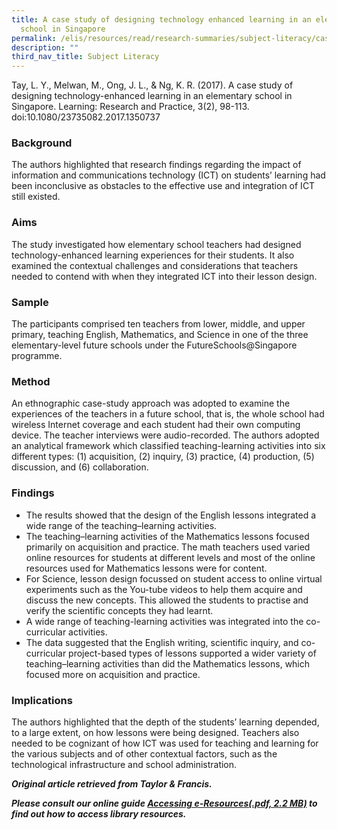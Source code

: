 ```yaml
---
title: A case study of designing technology enhanced learning in an elementary
  school in Singapore
permalink: /elis/resources/read/research-summaries/subject-literacy/case-study-of-technology-enhanced-learning/
description: ""
third_nav_title: Subject Literacy
---
```

Tay, L. Y., Melwan, M., Ong, J. L., & Ng, K. R. (2017). A case study of designing technology-enhanced learning in an elementary school in Singapore. Learning: Research and Practice, 3(2), 98-113. doi:10.1080/23735082.2017.1350737

### Background

The authors highlighted that research findings regarding the impact of information and communications technology (ICT) on students’ learning had been inconclusive as obstacles to the effective use and integration of ICT still existed.

### Aims

The study investigated how elementary school teachers had designed technology-enhanced learning experiences for their students. It also examined the contextual challenges and considerations that teachers needed to contend with when they integrated ICT into their lesson design.

### Sample

The participants comprised ten teachers from lower, middle, and upper primary, teaching English, Mathematics, and Science in one of the three elementary-level future schools under the FutureSchools@Singapore programme.

### Method

An ethnographic case-study approach was adopted to examine the experiences of the teachers in a future school, that is, the whole school had wireless Internet coverage and each student had their own computing device. The teacher interviews were audio-recorded. The authors adopted an analytical framework which classified teaching-learning activities into six different types: (1) acquisition, (2) inquiry, (3) practice, (4) production, (5) discussion, and (6) collaboration.

### Findings

*   The results showed that the design of the English lessons integrated a wide range of the teaching–learning activities.
*   The teaching–learning activities of the Mathematics lessons focused primarily on acquisition and practice. The math teachers used varied online resources for students at different levels and most of the online resources used for Mathematics lessons were for content.
*   For Science, lesson design focussed on student access to online virtual experiments such as the You-tube videos to help them acquire and discuss the new concepts. This allowed the students to practise and verify the scientific concepts they had learnt.
*   A wide range of teaching-learning activities was integrated into the co-curricular activities.
*   The data suggested that the English writing, scientific inquiry, and co-curricular project-based types of lessons supported a wider variety of teaching–learning activities than did the Mathematics lessons, which focused more on acquisition and practice.

### Implications

The authors highlighted that the depth of the students’ learning depended, to a large extent, on how lessons were being designed. Teachers also needed to be cognizant of how ICT was used for teaching and learning for the various subjects and of other contextual factors, such as the technological infrastructure and school administration.


_**Original article retrieved from Taylor & Francis.**_   

**_Please consult our online guide [Accessing e-Resources(.pdf, 2.2 MB)](https://academyofsingaporeteachers-moe-edu-sg-admin.cwp.sg/elis/resources/read/research-summaries/subject-literacy/18e45074-6b1b-4ac7-811f-1a8da16c4f81 "Accessing e-Resources") to find out how to access library resources._**